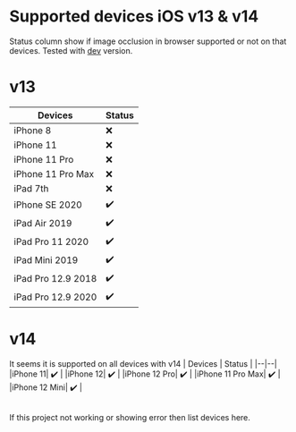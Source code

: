 # Supported devices iOS v13 & v14
Status column show if image occlusion in browser supported or not on that devices.
Tested with [dev](https://infinyte7.github.io/image-occlusion-in-browser/dev) version.
# v13
| Devices | Status |
|--|--|
|iPhone 8| :x: |
|iPhone 11| :x: |
|iPhone 11 Pro| :x: |
|iPhone 11 Pro Max| :x: |
|iPad 7th| :x: |
|iPhone SE 2020| :heavy_check_mark: |
|iPad Air 2019| :heavy_check_mark: |
iPad Pro 11 2020| :heavy_check_mark: |
|iPad Mini 2019| :heavy_check_mark: |
|iPad Pro 12.9 2018| :heavy_check_mark: |
|iPad Pro 12.9 2020| :heavy_check_mark: |


# v14
It seems it is supported on all devices with v14
| Devices | Status |
|--|--|
|iPhone 11| :heavy_check_mark: |
|iPhone 12| :heavy_check_mark: |
|iPhone 12 Pro| :heavy_check_mark: |
|iPhone 11 Pro Max| :heavy_check_mark: |
|iPhone 12 Mini| :heavy_check_mark: |

<br>
If this project not working or showing error then list devices here.